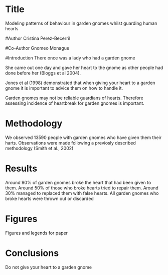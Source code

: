 # Title
Modeling patterns of behaviour in garden gnomes whilst guarding human hearts

#Author
Cristina Perez-Becerril

#Co-Author
Gnomeo Monague

#Introduction
There once was a lady who had a garden gnome

She came out one day and gave her heart to the gnome as other people had done before her (Bloggs et al 2004).

Jones et al (1998) demonstrated that when giving your heart to a garden gnome it is important to advice them on how to handle it.

Garden gnomes may not be reliable guardians of hearts. Therefore assessing incidence of heartbreak for garden gnomes is important.

# Methodology
We observed 13590 people with garden gnomes who have given them their harts. Observations were made following a previosly described methodology (Smith et al., 2002)

# Results
Around 90% of garden gnomes broke the heart that had been given to them. Around 50% of those who broke hearts tried to repair them. Around 30% managed to replaced them with false hearts. All garden gnomes who broke hearts were thrown out or discarded

# Figures
Figures and legends for paper

# Conclusions

Do not give your heart to a garden gnome
